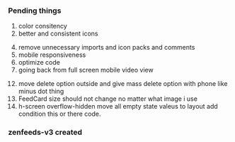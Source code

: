 ### Pending things
1. color consitency
2. better and consistent icons
<!-- 3. react 19 -->
4. remove unnecessary imports and icon packs and comments
5. mobile responsiveness
6. optimize code
7. going back from full screen mobile video view
<!-- 8. popoever should autoclose once we clikc on done or when the task is done with some visual cue or notificaiton alert -->
<!-- 9. Remove liked and remove watcch later form their respective pages -->
<!-- 10. Sidebar shoudl autoclose once selected a menu item -- done -->
<!-- 11. feed names fix http://localhost:5173/feed/%3Cdiv%20className=%22hidden%22%3Ehidden%3C/div%3E -->
12. move delete option outside and give mass delete option with phone like minus dot thing
13. FeedCard size should not change no matter what image i use
14. h-screen overflow-hidden  move all empty state valeus to layout add condition this or there code.

### zenfeeds-v3 created